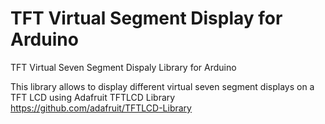 # TFT Virtual Segment Display for Arduino
TFT Virtual Seven Segment Dispaly Library for Arduino

This library allows to display different virtual seven segment displays on a TFT LCD using Adafruit TFTLCD Library https://github.com/adafruit/TFTLCD-Library

